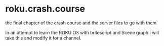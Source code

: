 # roku.crash.course
the final chapter of the crash course and the server files to go with them

In an attempt to learn the ROKU OS with britescript and Scene graph i will take this and modify it for a channel. 

